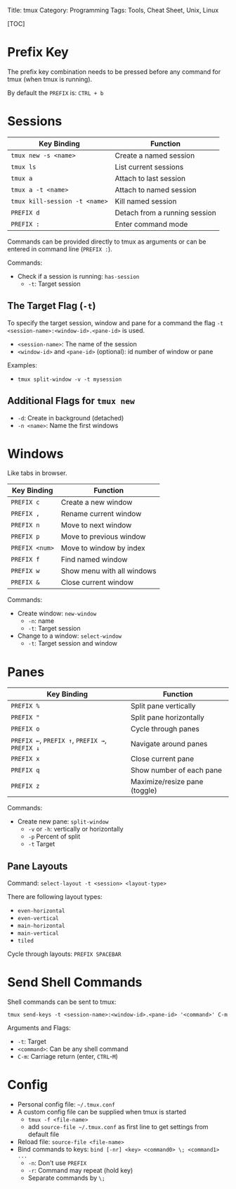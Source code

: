 Title: tmux
Category: Programming
Tags: Tools, Cheat Sheet, Unix, Linux

[TOC]

# Prefix Key

The prefix key combination needs to be pressed before any command for tmux (when tmux is running).

By default the `PREFIX` is: `CTRL + b`


# Sessions

| Key Binding              | Function                |
|--------------------------|-------------------------|
| `tmux new -s <name>`     | Create a named session  |
| `tmux ls`                | List current sessions   |
| `tmux a`                 | Attach to last session  |
| `tmux a -t <name>`       | Attach to named session |
| `tmux kill-session -t <name>` | Kill named session |
| `PREFIX d`               | Detach from a running session |
| `PREFIX :`               | Enter command mode      |


Commands can be provided directly to tmux as arguments or can be entered
in command line (`PREFIX :`).

Commands:

- Check if a session is running: `has-session`
    - `-t`: Target session

## The Target Flag (`-t`)

 To specify the target session, window and pane for a command the flag `-t <session-name>:<window-id>.<pane-id>` is used.

- `<session-name>`: The name of the session
- `<window-id>` and `<pane-id>` (optional): id number of window or pane

Examples:

- `tmux split-window -v -t mysession`


## Additional Flags for `tmux new`

- `-d`: Create in background (detached)
- `-n <name>`: Name the first windows


# Windows

Like tabs in browser.

| Key Binding    | Function                   |
|----------------|----------------------------|
| `PREFIX c`     | Create a new window        |
| `PREFIX ,`     | Rename current window      |
| `PREFIX n`     | Move to next window        |
| `PREFIX p`     | Move to previous window    |
| `PREFIX <num>` | Move to window by index    |
| `PREFIX f`     | Find named window          |
| `PREFIX w`     | Show menu with all windows |
| `PREFIX &`     | Close current window       |


Commands:

- Create window: `new-window`
    - `-n`: name
    - `-t`: Target session
- Change to a window: `select-window `
    - `-t`: Target session and window

# Panes

| Key Binding | Function                      |
|-------------|-------------------------------|
| `PREFIX %`  | Split pane vertically         |
| `PREFIX "`  | Split pane horizontally       |
| `PREFIX o`  | Cycle through panes           |
| `PREFIX ←`, `PREFIX ↑`, `PREFIX →`, `PREFIX ↓`| Navigate around panes|
| `PREFIX x`  | Close current pane            |
| `PREFIX q`  | Show number of each pane      |
| `PREFIX z`  | Maximize/resize pane (toggle) |


Commands:

- Create new pane: `split-window`
    - `-v` or `-h`: vertically or horizontally
    - `-p` Percent of split
    - `-t` Target


## Pane Layouts


Command: `select-layout -t <session> <layout-type>`

There are following layout types:

- `even-horizontal`
- `even-vertical`
- `main-horizontal`
- `main-vertical`
- `tiled`

Cycle through layouts: `PREFIX SPACEBAR`

# Send Shell Commands

Shell commands can be sent to tmux:

`tmux send-keys -t <session-name>:<window-id>.<pane-id> '<command>' C-m`

Arguments and Flags:

- `-t`: Target
- `<command>`: Can be any shell command
- `C-m`: Carriage return (enter, `CTRL`-`M`)


# Config

- Personal config file: `~/.tmux.conf`
- A custom config file can be supplied when tmux is started
    - `tmux -f <file-name>`
    - add `source-file ~/.tmux.conf` as first line to get settings from default file
- Reload file: `source-file <file-name>`
- Bind commands to keys: `bind [-nr] <key> <command0> \; <command1> ...`
    - `-n`: Don't use `PREFIX`
    - `-r`: Command may repeat (hold key)
    - Separate commands by `\;`

